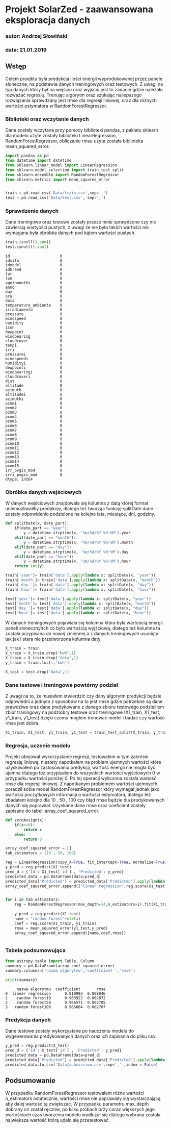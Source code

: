 
# Projekt SolarZed - zaawansowana eksploracja danych 
### autor: Andrzej Słowiński
### data: 21.01.2019


## Wstęp
Celem proejktu była predykcja ilości energii wyprodukowanej przez panele słoneczne, na podstawie danych treningowych oraz testowych. Z uwagi na typ danych który był na wejściu oraz wyjściu jest to zadanie gdzie należało rozważać regresję. Trenując algorytm oraz szukając najlepszego rozwiązania sprawdzany jest rmse dla regresji liniowej, oraz dla różnych wartości estymatora w RandomForestRegressor.

### Biblioteki oraz wczytanie danych
Dane zostały wczytane przy pomocy biblioteki pandas, z pakietu sklearn dla modelu użyte zostały biblioteki LinearRegression, RandomForestRegressor, obliczanie rmse użyta została biblioteka mean_squared_error.


```python
import pandas as pd
from datetime import datetime
from sklearn.linear_model import LinearRegression
from sklearn.model_selection import train_test_split
from sklearn.ensemble import RandomForestRegressor
from sklearn.metrics import mean_squared_error


train = pd.read_csv('Data/train.csv',sep=',')
test = pd.read_csv('Data/test.csv', sep=',')

```

### Sprawdzenie danych
Dane treningowe oraz testowe zostały przeze mnie sprawdzone czy nie zawierają wartyości pustych, z uwagi że nie było takich wartości nie wymagana była obróbka danych pod kątem wartości pustych.


```python
train.isnull().sum()
test.isnull().sum()
```




    id                      0
    idsito                  0
    idmodel                 0
    idbrand                 0
    lat                     0
    lon                     0
    ageinmonths             0
    anno                    0
    day                     0
    ora                     0
    data                    0
    temperatura_ambiente    0
    irradiamento            0
    pressure                0
    windspeed               0
    humidity                0
    icon                    0
    dewpoint                0
    windbearing             0
    cloudcover              0
    tempi                   0
    irri                    0
    pressurei               0
    windspeedi              0
    humidityi               0
    dewpointi               0
    windbearingi            0
    cloudcoveri             0
    dist                    0
    altitude                0
    azimuth                 0
    altitudei               0
    azimuthi                0
    pcnm1                   0
    pcnm2                   0
    pcnm3                   0
    pcnm4                   0
    pcnm5                   0
    pcnm6                   0
    pcnm7                   0
    pcnm8                   0
    pcnm9                   0
    pcnm10                  0
    pcnm11                  0
    pcnm12                  0
    pcnm13                  0
    pcnm14                  0
    pcnm15                  0
    irr_pvgis_mod           0
    irri_pvgis_mod          0
    dtype: int64



### Obróbka danych wejściowych
W danych wejściowych znajdowała się kolumna z datą której format uniemożliwaiłby predykcję, dlatego też tworząc funkcję splitDate dane zostały odpowidenio podzielone na kolejne lata, miesiące, dni, godziny.



```python
def splitDate(x, date_part):
    if(date_part == "year"):
        y = datetime.strptime(x, '%m/%d/%Y %H:%M').year
    elif(date_part == "month"):
        y = datetime.strptime(x, '%m/%d/%Y %H:%M').month
    elif(date_part == "day"):
        y = datetime.strptime(x, '%m/%d/%Y %H:%M').day
    elif(date_part == "hour"):
        y = datetime.strptime(x, '%m/%d/%Y %H:%M').hour
    return int(y)

train['year']= train['data'].apply(lambda x: splitDate(x, "year"))
train['month']= train['data'].apply(lambda x: splitDate(x, "month"))
train['day_']= train['data'].apply(lambda x: splitDate(x, "day"))
train['hour']= train['data'].apply(lambda x: splitDate(x, "hour"))

test['year']= test['data'].apply(lambda x: splitDate(x, "year"))
test['month']= test['data'].apply(lambda x: splitDate(x, "month"))
test['day_']= test['data'].apply(lambda x: splitDate(x, "day"))
test['hour']= test['data'].apply(lambda x: splitDate(x, "hour"))
```

W danych treningowych pojawiała się kolumna która była wartością energii paneli słonecznyhch co było wartością wyjściową, dlatego też kolumna ta została przypisana do nowej zmiennej a z danych treningowych usunięta tak jak i stara nie przetworzona kolumna daty.


```python
X_train = train
X_train = X_train.drop("kwh",1)
X_train = X_train.drop("data",1)
y_train = train.loc[:,'kwh']
```


```python
X_test = test.drop("data",1)
```

### Dane testowe i treningowe powtórny podział
Z uwagi na to, że musiałem stwierdzić czy dany algorytm predykcji będzie odpowiedni a jednym z sposobów na to jest rmse gdzie potrzebne są dane prawdziwe oraz dane predykowane z danego zbioru testowego podzieliłem zbiór traningowy na podziobry testowe oraz treningowe (X1_train, X1_test, y1_train, y1_test) dzięki czemu mogłem trenować model i badać czy wartość rmse jest dobra. 


```python
X1_train, X1_test, y1_train, y1_test = train_test_split(X_train, y_train, test_size=0.2, random_state=0)  
```

### Regresja, uczenie modelu
Projekt obejował wykorzystanie regresji, testowałem w tym zakresie regresję liniową, niestety napotkałem na problem ujemnych wartości które uzyskiwałem po zastosowaniu predykcji, wartość energii nie mogła być ujemna dlatego też przypisałem do wszystkich wartości wyjściowych 0 w przypadku wartości poniżej 0. Po tej operacji wyliczona została wartość rmse dla regresji liniowej.
Z napotkanym problemem wartości ujemnycfh poradził sobie model RandomForestRegressor który wymagał jednak jako wartości początkowych informacji o wartości estymatora, dlatego też zbadałem kolejno dla 10 , 50 , 100  czy błąd rmse będzie dla predykowanych danych się poprawiał.
Uzyskane dane rmse oraz coeficient zostały zapisane do tabeli array_coef_squared_error.


```python
def zeroAssign(x):
    if(x>=0):
        return x
    else:
        return 0

array_coef_squared_error = []
tab_estimators = [10 , 50, 100]

reg = LinearRegression(copy_X=True, fit_intercept=True, normalize=True).fit(X1_train, y1_train)
y_pred = reg.predict(X1_test)
pred_d = {'Id': X1_test['id'] , 'Predicted': y_pred}
predicted_data = pd.DataFrame(data=pred_d)
predicted_data['Predicted'] = predicted_data['Predicted'].apply(lambda x: zeroAssign(x))  
array_coef_squared_error.append(["linear regression",reg.score(X1_test, y1_test), mean_squared_error(y1_test,predicted_data['Predicted'])])


for i in tab_estimators:
    reg = RandomForestRegressor(max_depth=14,n_estimators=i).fit(X1_train, y1_train)
    
    y_pred = reg.predict(X1_test)
    name = "random forest"+str(i)
    coef = reg.score(X1_train, y1_train)
    rmse = mean_squared_error(y1_test,y_pred)
    array_coef_squared_error.append([name,coef,rmse])



```

### Tabela podsumowująca


```python
from astropy.table import Table, Column
summary = pd.DataFrame(array_coef_squared_error)
summary.columns=['nazwa algorytmu','coefficient ','rmse']
                     
print(summary)
```

         nazwa algorytmu  coefficient       rmse
    0  linear regression      0.810993  0.008046
    1    random forest10      0.963922  0.002872
    2    random forest50      0.966571  0.002705
    3   random forest100      0.966864  0.002707
    

### Predykcja danych
Dane testowe zostały wykorzystane po nauczeniu modelu do wygenerowania predykowanych danych oraz ich zapisania do pliku csv.


```python
y_pred = reg.predict(X_test)
pred_d = {'Id': X_test['id'] , 'Predicted': y_pred}
predicted_data = pd.DataFrame(data=pred_d)  
predicted_data['Predicted'] = predicted_data['Predicted'].apply(lambda x: zeroAssign(x))
predicted_data.to_csv('Data/submission.csv',sep=',' ,index = False)

```

## Podsumowanie
W przypadku RandomForestRegressor testowałem różne wartości n_estimators ostatecznie, wartości rmse nie poprawiały się wystarczającą aby dalej wartość tą zwiększać. W przypadku parametru max_depth dobrany on został ręcznie, po kilku próbach przy coraz większych jego wartościach czas tworzenia modelu wydłużał się dlatego wybrana została największa wartość którą udało się przetestować.
